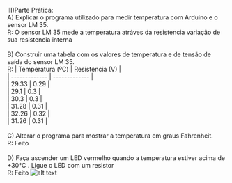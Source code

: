 III)Parte Prática:<br />
A) Explicar o programa utilizado para medir temperatura com Arduino e o sensor LM 35.<br />
R: O sensor LM 35 mede a temperatura atráves da resistencia variação de sua resistencia interna<br />
<br />
B) Construir uma tabela com os valores de temperatura e de tensão de saída do sensor LM 35.<br />
R: | Temperatura (ºC)  | Resistência (V) |<br />
   | -------------     | -------------   |<br />
   | 29.33             | 0.29            |<br />
   | 29.1              | 0.3             |<br />
   | 30.3              | 0.3             |<br />
   | 31.28             | 0.31            |<br />
   | 32.26             | 0.32            |<br />
   | 31.26             | 0.31            |<br />
   <br />
C) Alterar o programa para mostrar a temperatura em graus Fahrenheit.<br />
R: Feito <br />
<br />
D) Faça ascender um LED vermelho quando a temperatura estiver acima de +30°C . Ligue o LED com um resistor<br />
R: Feito
![alt text]((https://i.imgur.com/MqArrIS.jpeg))
